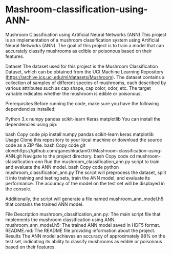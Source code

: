 # Mashroom-classification-using-ANN-

Mushroom Classification using Artificial Neural Networks (ANN)
This project is an implementation of a mushroom classification system using Artificial Neural Networks (ANN). The goal of this project is to train a model that can accurately classify mushrooms as edible or poisonous based on their features.

Dataset
The dataset used for this project is the Mushroom Classification Dataset, which can be obtained from the UCI Machine Learning Repository (https://archive.ics.uci.edu/ml/datasets/Mushroom). The dataset contains a collection of samples of different species of mushrooms, each described by various attributes such as cap shape, cap color, odor, etc. The target variable indicates whether the mushroom is edible or poisonous.

Prerequisites
Before running the code, make sure you have the following dependencies installed:

Python 3.x
numpy
pandas
scikit-learn
Keras
matplotlib
You can install the dependencies using pip:

bash
Copy code
pip install numpy pandas scikit-learn keras matplotlib
Usage
Clone this repository to your local machine or download the source code as a ZIP file.
bash
Copy code
git clonehttps://github.com/ganeshkadam07/Mashroom-classification-using-ANN.git
Navigate to the project directory.
bash
Copy code
cd mushroom-classification-ann
Run the mushroom_classification_ann.py script to train and evaluate the ANN model.
bash
Copy code
python mushroom_classification_ann.py
The script will preprocess the dataset, split it into training and testing sets, train the ANN model, and evaluate its performance. The accuracy of the model on the test set will be displayed in the console.

Additionally, the script will generate a file named mushroom_ann_model.h5 that contains the trained ANN model.

File Description
mushroom_classification_ann.py: The main script file that implements the mushroom classification using ANN.
mushroom_ann_model.h5: The trained ANN model saved in HDF5 format.
README.md: The README file providing information about the project.
Results
The ANN model achieves an accuracy of approximately 98% on the test set, indicating its ability to classify mushrooms as edible or poisonous based on their features.
